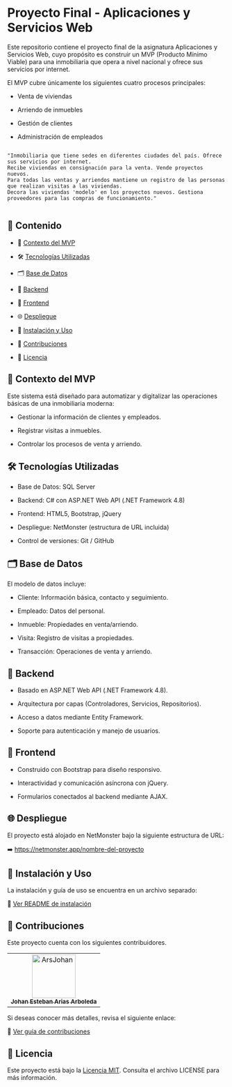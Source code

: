 # Proyecto Final - Aplicaciones y Servicios Web

Este repositorio contiene el proyecto final de la asignatura Aplicaciones y Servicios Web, cuyo propósito es construir un MVP (Producto Mínimo Viable) para una inmobiliaria que opera a nivel nacional y ofrece sus servicios por internet.

El MVP cubre únicamente los siguientes cuatro procesos principales:

- Venta de viviendas

- Arriendo de inmuebles

- Gestión de clientes

- Administración de empleados

````

"Inmobiliaria que tiene sedes en diferentes ciudades del país. Ofrece sus servicios por internet.
Recibe viviendas en consignación para la venta. Vende proyectos nuevos.
Para todas las ventas y arriendos mantiene un registro de las personas que realizan visitas a las viviendas.
Decora las viviendas 'modelo' en los proyectos nuevos. Gestiona proveedores para las compras de funcionamiento."


````
## 📌 Contenido

- 🎯 [Contexto del MVP](#-contexto-del-mvp)

- 🛠️ [Tecnologías Utilizadas](#%EF%B8%8F-tecnolog%C3%ADas-utilizadas)

- 🗂️ [Base de Datos](#%EF%B8%8F-base-de-datos)

- 🔧 [Backend](#-backend)

- 🎨 [Frontend](#-frontend)

- 🌐 [Despliegue](#-despliegue)

- 📎 [Instalación y Uso](#-instalación-y-uso)

- 🤝 [Contribuciones](#-contribuciones)

- 📄 [Licencia](#-licencia)

## 🎯 Contexto del MVP

Este sistema está diseñado para automatizar y digitalizar las operaciones básicas de una inmobiliaria moderna:

- Gestionar la información de clientes y empleados.

- Registrar visitas a inmuebles.

- Controlar los procesos de venta y arriendo.

## 🛠️ Tecnologías Utilizadas

- Base de Datos: SQL Server

- Backend: C# con ASP.NET Web API (.NET Framework 4.8)

- Frontend: HTML5, Bootstrap, jQuery

- Despliegue: NetMonster (estructura de URL incluida)

- Control de versiones: Git / GitHub

## 🗂️ Base de Datos

El modelo de datos incluye:

- Cliente: Información básica, contacto y seguimiento.

- Empleado: Datos del personal.

- Inmueble: Propiedades en venta/arriendo.

- Visita: Registro de visitas a propiedades.

- Transacción: Operaciones de venta y arriendo.

## 🔧 Backend

- Basado en ASP.NET Web API (.NET Framework 4.8).

- Arquitectura por capas (Controladores, Servicios, Repositorios).

- Acceso a datos mediante Entity Framework.

- Soporte para autenticación y manejo de usuarios.

## 🎨 Frontend

- Construido con Bootstrap para diseño responsivo.

- Interactividad y comunicación asíncrona con jQuery.

- Formularios conectados al backend mediante AJAX.

## 🌐 Despliegue

El proyecto está alojado en NetMonster bajo la siguiente estructura de URL:

➡️ https://netmonster.app/nombre-del-proyecto


## 📎 Instalación y Uso

La instalación y guía de uso se encuentra en un archivo separado:

🔗 [Ver README de instalación]()

## 🤝 Contribuciones

Este proyecto cuenta con los siguientes contribuidores.

<!-- readme: contributors -start -->
<table>
	<tbody>
		<tr>
            <td align="center">
                <a href="https://github.com/ArsJohan">
                    <img src="https://avatars.githubusercontent.com/u/133719384?v=4" width="100;" alt="ArsJohan"/>
                    <br />
                    <sub><b>Johan Esteban Arias Arboleda</b></sub>
                </a>
            </td>
		</tr>
	<tbody>
</table>
<!-- readme: contributors -end -->

Si deseas conocer más detalles, revisa el siguiente enlace:

🔗 [Ver guía de contribuciones](https://github.com/ArsJohan/Inmobiliaria/blob/main/CONTRIBUCIONES.MD)

## 📄 Licencia

Este proyecto está bajo la [Licencia MIT](https://github.com/ArsJohan/Inmobiliaria/blob/main/LICENSE). Consulta el archivo LICENSE para más información.
